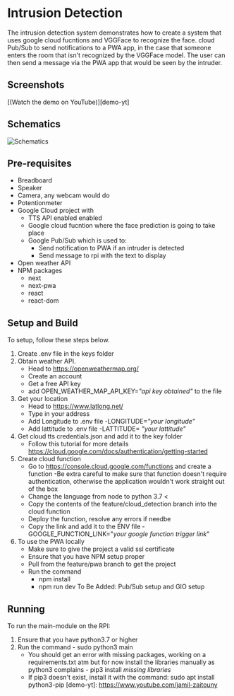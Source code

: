 # Intrusion Detection 

The intrusion detection system demonstrates how to create a system that uses
google cloud fucntions and VGGFace to recognize the face. cloud Pub/Sub to send
notifications to a PWA app, in the case that someone enters the room that isn't
recognized by the VGGFace model. The user can then send a message via the PWA
app that would be seen by the intruder.

## Screenshots

[(Watch the demo on YouTube)][demo-yt]

## Schematics

![Schematics](schematics.jpg)

## Pre-requisites

- Breadboard
- Speaker
- Camera, any webcam would do
- Potentionmeter
- Google Cloud project with
  - TTS API enabled enabled
  - Google cloud fucntion where the face prediction is going to take place
  - Google Pub/Sub which is used to:
    - Send notification to PWA if an intruder is detected
    - Send message to rpi with the text to display
- Open weather API
- NPM packages
  - next
  - next-pwa
  - react
  - react-dom

## Setup and Build

To setup, follow these steps below.

1.  Create .env file in the keys folder 
2.  Obtain weather API.
    - Head to https://openweathermap.org/
    - Create an account
    - Get a free API key
    - add OPEN_WEATHER_MAP_API_KEY=*"api key obtained"* to the file
3.  Get your location
    - Head to https://www.latlong.net/
    - Type in your address
    - Add Longitude to .env file
      -LONGITUDE=*"your longitude"*
    - Add lattitude to .env file
      -LATTITUDE= *"your lattitude"*
4.  Get cloud tts credentials.json and add it to the key folder
    - Follow this tutorial for more details https://cloud.google.com/docs/authentication/getting-started
5.  Create cloud function
    - Go to https://console.cloud.google.com/functions and create a function
      -Be extra careful to make sure that function doesn't require authentication, otherwise the
      application wouldn't work straight out of the box
    - Change the language from node to python 3.7 <
    - Copy the contents of the feature/cloud_detection branch into the cloud function
    - Deploy the function, resolve any errors if needbe
    - Copy the link and add it to the ENV file
      -GOOGLE_FUNCTION_LINK="*your google function trigger link*"
6. To use the PWA locally
    - Make sure to give the project a valid ssl certificate 
    - Ensure that you have NPM setup proper
    - Pull from the feature/pwa branch to get the project
    - Run the command
      - npm install
      - npm run dev
To Be Added: Pub/Sub setup and GIO setup 

## Running

To run the main-module on the RPI:

  1. Ensure that you have python3.7 or higher
  2. Run the command
    - sudo python3 main
      - You should get an error with missing packages, working on a requirements.txt atm
    but for now install the libraries manually as python3 complains
    - pip3 install *missing libraries*
      - If pip3 doesn't exist, install it with the command: sudo apt install python3-pip
[demo-yt]: https://www.youtube.com/jamil-zaitouny
